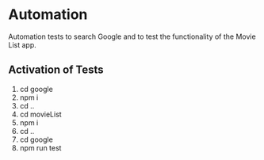 # Automation
Automation tests to search Google and to test the functionality of the Movie List app.

## Activation of Tests
1. cd google
2. npm i
3. cd ..
4. cd movieList
5. npm i
6. cd ..
7. cd google
8. npm run test
